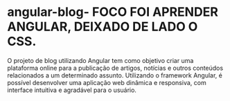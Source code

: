 # angular-blog- FOCO FOI APRENDER ANGULAR, DEIXADO DE LADO O CSS.
 O projeto de blog utilizando Angular tem como objetivo criar uma plataforma online para a publicação de artigos, notícias e outros conteúdos relacionados a um determinado assunto. Utilizando o framework Angular, é possível desenvolver uma aplicação web dinâmica e responsiva, com interface intuitiva e agradável para o usuário.
